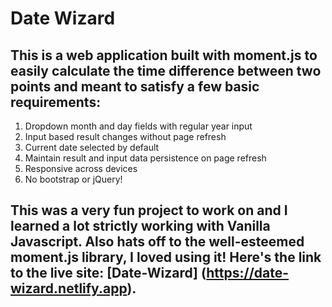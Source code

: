 # Date Wizard

## This is a web application built with moment.js to easily calculate the time difference between two points and meant to satisfy a few basic requirements:

1. Dropdown month and day fields with regular year input
2. Input based result changes without page refresh
3. Current date selected by default
4. Maintain result and input data persistence on page refresh
5. Responsive across devices
6. No bootstrap or jQuery!

## This was a very fun project to work on and I learned a lot strictly working with Vanilla Javascript. Also hats off to the well-esteemed moment.js library, I loved using it! Here's the link to the live site: [Date-Wizard] (https://date-wizard.netlify.app).
